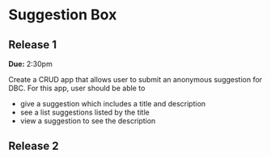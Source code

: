 # Suggestion Box

## Release 1

**Due:** 2:30pm

Create a CRUD app that allows user to submit an anonymous suggestion for DBC. For this app, user should be able to

- give a suggestion which includes a title and description
- see a list suggestions listed by the title
- view a suggestion to see the description

## Release 2

